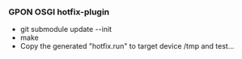 ### GPON OSGI hotfix-plugin

- git submodule update --init
- make
- Copy the generated "hotfix.run" to target device /tmp and test...